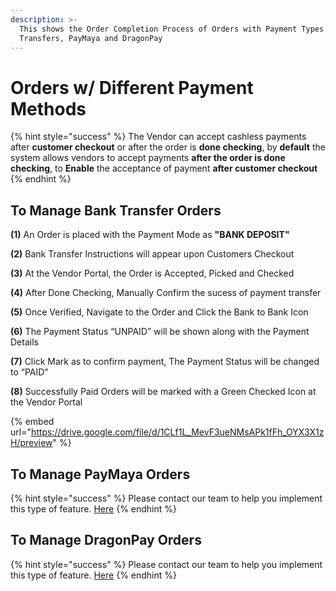 ```yaml
---
description: >-
  This shows the Order Completion Process of Orders with Payment Types of Bank
  Transfers, PayMaya and DragonPay
---
```


# Orders w/ Different Payment Methods

{% hint style="success" %}
The Vendor can accept cashless payments after **customer checkout** or after the order is **done checking**, by **default** the system allows vendors to accept payments **after the order is done checking**, to **Enable** the acceptance of payment **after customer checkout**
{% endhint %}

## To Manage Bank Transfer Orders

**(1)** An Order is placed with the Payment Mode as **"BANK DEPOSIT"**

**(2)** Bank Transfer Instructions will appear upon Customers Checkout

**(3)** At the Vendor Portal, the Order is Accepted, Picked and Checked

**(4)** After Done Checking, Manually Confirm the sucess of payment transfer

**(5)** Once Verified, Navigate to the Order and Click the Bank to Bank Icon

**(6)** The Payment Status “UNPAID” will be shown along with the Payment Details

**(7)** Click Mark as to confirm payment, The Payment Status will be changed to “PAID"

**(8)** Successfully Paid Orders will be marked with a Green Checked Icon at the Vendor Portal

{% embed url="https://drive.google.com/file/d/1CLf1L_MevF3ueNMsAPk1fFh_OYX3X1zH/preview" %}

## To Manage PayMaya Orders

{% hint style="success" %}
Please contact our team to help you implement this type of feature. [Here](http://localhost:5000/s/3AMJddZzwKBD0aUQhAmR/)
{% endhint %}

## To Manage DragonPay Orders

{% hint style="success" %}
Please contact our team to help you implement this type of feature. [Here](http://localhost:5000/s/3AMJddZzwKBD0aUQhAmR/)
{% endhint %}
